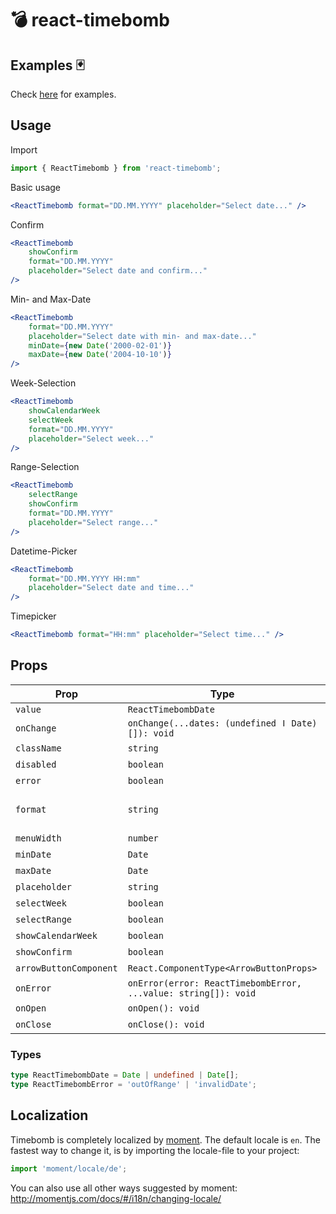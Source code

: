 # 💣 react-timebomb

## Examples 🃏

Check [here](https://rawgit.com/misantronic/react-timebomb/master/examples/dist/index.html) for examples.

## Usage

Import

```js
import { ReactTimebomb } from 'react-timebomb';
```

Basic usage

```jsx
<ReactTimebomb format="DD.MM.YYYY" placeholder="Select date..." />
```

Confirm

```jsx
<ReactTimebomb
    showConfirm
    format="DD.MM.YYYY"
    placeholder="Select date and confirm..."
/>
```

Min- and Max-Date

```jsx
<ReactTimebomb
    format="DD.MM.YYYY"
    placeholder="Select date with min- and max-date..."
    minDate={new Date('2000-02-01')}
    maxDate={new Date('2004-10-10')}
/>
```

Week-Selection

```jsx
<ReactTimebomb
    showCalendarWeek
    selectWeek
    format="DD.MM.YYYY"
    placeholder="Select week..."
/>
```

Range-Selection

```jsx
<ReactTimebomb
    selectRange
    showConfirm
    format="DD.MM.YYYY"
    placeholder="Select range..."
/>
```

Datetime-Picker

```jsx
<ReactTimebomb
    format="DD.MM.YYYY HH:mm"
    placeholder="Select date and time..."
/>
```

Timepicker

```jsx
<ReactTimebomb format="HH:mm" placeholder="Select time..." />
```

## Props

| Prop                   | Type                                                           | optional | default      |
| ---------------------- | -------------------------------------------------------------- | :------: | ------------ |
| `value`                | `ReactTimebombDate`                                            |          |              |
| `onChange`             | `onChange(...dates: (undefined ǀ Date)[]): void`               |          |              |
| `className`            | `string`                                                       |    x     |              |
| `disabled`             | `boolean`                                                      |    x     |              |
| `error`                | `boolean`                                                      |    x     |              |
| `format`               | `string`                                                       |    x     | 'YYYY-MM-DD' |
| `menuWidth`            | `number`                                                       |    x     |              |
| `minDate`              | `Date`                                                         |    x     |              |
| `maxDate`              | `Date`                                                         |    x     |              |
| `placeholder`          | `string`                                                       |    x     |              |
| `selectWeek`           | `boolean`                                                      |    x     |              |
| `selectRange`          | `boolean`                                                      |    x     |              |
| `showCalendarWeek`     | `boolean`                                                      |    x     |              |
| `showConfirm`          | `boolean`                                                      |    x     |              |
| `arrowButtonComponent` | `React.ComponentType<ArrowButtonProps>`                        |    x     |              |
| `onError`              | `onError(error: ReactTimebombError, ...value: string[]): void` |    x     |              |
| `onOpen`               | `onOpen(): void`                                               |    x     |              |
| `onClose`              | `onClose(): void`                                              |    x     |              |

### Types

```ts
type ReactTimebombDate = Date | undefined | Date[];
type ReactTimebombError = 'outOfRange' | 'invalidDate';
```

## Localization

Timebomb is completely localized by [moment](http://momentjs.com/docs/#/i18n/changing-locale/).
The default locale is `en`. The fastest way to change it, is by importing the locale-file to your project:

```js
import 'moment/locale/de';
```

You can also use all other ways suggested by moment:
http://momentjs.com/docs/#/i18n/changing-locale/
